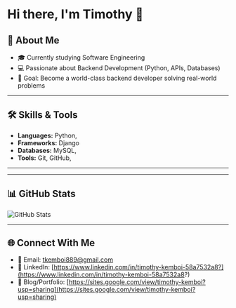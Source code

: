 #  Hi there, I'm Timothy 👋

## 🚀 About Me
- 🎓 Currently studying Software Engineering
- 💻 Passionate about Backend Development (Python, APIs, Databases)
- 🎯 Goal: Become a world-class backend developer solving real-world problems

---

## 🛠️ Skills & Tools
- **Languages:** Python, 
- **Frameworks:**  Django
- **Databases:** MySQL, 
- **Tools:** Git, GitHub,

---



---

## 📊 GitHub Stats
![GitHub Stats](https://github-readme-stats.vercel.app/api?username=yourusername&show_icons=true&theme=radical)

---

## 🌐 Connect With Me
- 📧 Email: [tkemboi889@gmail.com](tkemboi889@gmail.com)
- 💼 LinkedIn: [https://www.linkedin.com/in/timothy-kemboi-58a7532a8?](https://www.linkedin.com/in/timothy-kemboi-58a7532a8?)
- 📝 Blog/Portfolio: [https://sites.google.com/view/timothy-kemboi?usp=sharing](https://sites.google.com/view/timothy-kemboi?usp=sharing)

